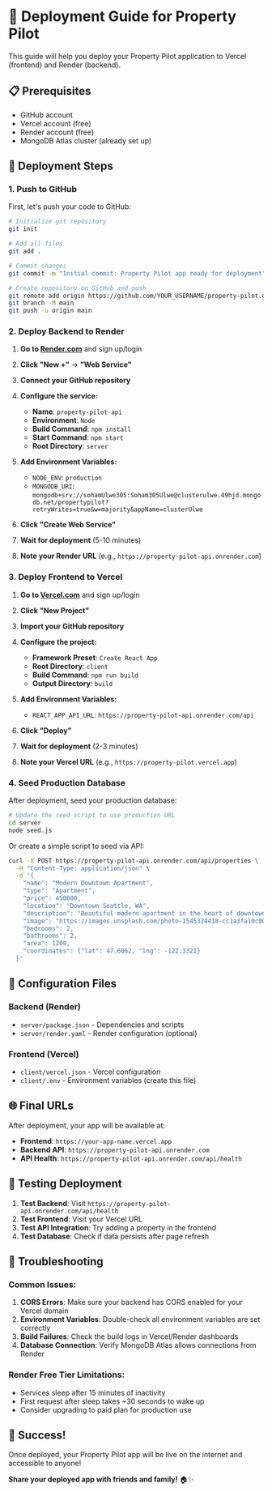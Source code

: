 # 🚀 Deployment Guide for Property Pilot

This guide will help you deploy your Property Pilot application to Vercel (frontend) and Render (backend).

## 📋 Prerequisites

- GitHub account
- Vercel account (free)
- Render account (free)
- MongoDB Atlas cluster (already set up)

## 🎯 Deployment Steps

### 1. Push to GitHub

First, let's push your code to GitHub:

```bash
# Initialize git repository
git init

# Add all files
git add .

# Commit changes
git commit -m "Initial commit: Property Pilot app ready for deployment"

# Create repository on GitHub and push
git remote add origin https://github.com/YOUR_USERNAME/property-pilot.git
git branch -M main
git push -u origin main
```

### 2. Deploy Backend to Render

1. **Go to [Render.com](https://render.com)** and sign up/login
2. **Click "New +"** → **"Web Service"**
3. **Connect your GitHub repository**
4. **Configure the service:**
   - **Name**: `property-pilot-api`
   - **Environment**: `Node`
   - **Build Command**: `npm install`
   - **Start Command**: `npm start`
   - **Root Directory**: `server`

5. **Add Environment Variables:**
   - `NODE_ENV`: `production`
   - `MONGODB_URI`: `mongodb+srv://sohamUlwe305:Soham305Ulwe@clusterulwe.49hjd.mongodb.net/propertypilot?retryWrites=true&w=majority&appName=clusterUlwe`

6. **Click "Create Web Service"**

7. **Wait for deployment** (5-10 minutes)

8. **Note your Render URL** (e.g., `https://property-pilot-api.onrender.com`)

### 3. Deploy Frontend to Vercel

1. **Go to [Vercel.com](https://vercel.com)** and sign up/login
2. **Click "New Project"**
3. **Import your GitHub repository**
4. **Configure the project:**
   - **Framework Preset**: `Create React App`
   - **Root Directory**: `client`
   - **Build Command**: `npm run build`
   - **Output Directory**: `build`

5. **Add Environment Variables:**
   - `REACT_APP_API_URL`: `https://property-pilot-api.onrender.com/api`

6. **Click "Deploy"**

7. **Wait for deployment** (2-3 minutes)

8. **Note your Vercel URL** (e.g., `https://property-pilot.vercel.app`)

### 4. Seed Production Database

After deployment, seed your production database:

```bash
# Update the seed script to use production URL
cd server
node seed.js
```

Or create a simple script to seed via API:

```bash
curl -X POST https://property-pilot-api.onrender.com/api/properties \
  -H "Content-Type: application/json" \
  -d '{
    "name": "Modern Downtown Apartment",
    "type": "Apartment",
    "price": 450000,
    "location": "Downtown Seattle, WA",
    "description": "Beautiful modern apartment in the heart of downtown Seattle.",
    "image": "https://images.unsplash.com/photo-1545324418-cc1a3fa10c00?w=600&h=400&fit=crop",
    "bedrooms": 2,
    "bathrooms": 2,
    "area": 1200,
    "coordinates": {"lat": 47.6062, "lng": -122.3321}
  }'
```

## 🔧 Configuration Files

### Backend (Render)
- `server/package.json` - Dependencies and scripts
- `server/render.yaml` - Render configuration (optional)

### Frontend (Vercel)
- `client/vercel.json` - Vercel configuration
- `client/.env` - Environment variables (create this file)

## 🌐 Final URLs

After deployment, your app will be available at:

- **Frontend**: `https://your-app-name.vercel.app`
- **Backend API**: `https://property-pilot-api.onrender.com`
- **API Health**: `https://property-pilot-api.onrender.com/api/health`

## 🎯 Testing Deployment

1. **Test Backend**: Visit `https://property-pilot-api.onrender.com/api/health`
2. **Test Frontend**: Visit your Vercel URL
3. **Test API Integration**: Try adding a property in the frontend
4. **Test Database**: Check if data persists after page refresh

## 🚨 Troubleshooting

### Common Issues:

1. **CORS Errors**: Make sure your backend has CORS enabled for your Vercel domain
2. **Environment Variables**: Double-check all environment variables are set correctly
3. **Build Failures**: Check the build logs in Vercel/Render dashboards
4. **Database Connection**: Verify MongoDB Atlas allows connections from Render

### Render Free Tier Limitations:
- Services sleep after 15 minutes of inactivity
- First request after sleep takes ~30 seconds to wake up
- Consider upgrading to paid plan for production use

## 🎉 Success!

Once deployed, your Property Pilot app will be live on the internet and accessible to anyone!

**Share your deployed app with friends and family!** 🏠✨
